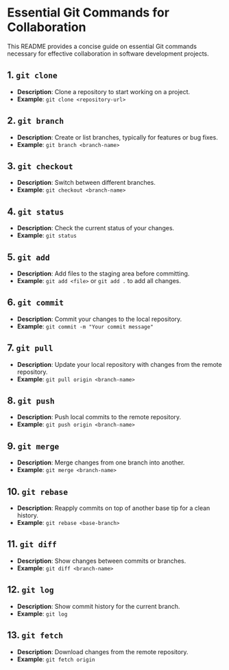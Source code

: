 # Essential Git Commands for Collaboration
This README provides a concise guide on essential Git commands necessary for effective collaboration in software development projects.

## 1. `git clone`
- **Description**: Clone a repository to start working on a project.
- **Example**: `git clone <repository-url>`

## 2. `git branch`
- **Description**: Create or list branches, typically for features or bug fixes.
- **Example**: `git branch <branch-name>`

## 3. `git checkout`
- **Description**: Switch between different branches.
- **Example**: `git checkout <branch-name>`

## 4. `git status`
- **Description**: Check the current status of your changes.
- **Example**: `git status`

## 5. `git add`
- **Description**: Add files to the staging area before committing.
- **Example**: `git add <file>` or `git add .` to add all changes.

## 6. `git commit`
- **Description**: Commit your changes to the local repository.
- **Example**: `git commit -m "Your commit message"`

## 7. `git pull`
- **Description**: Update your local repository with changes from the remote repository.
- **Example**: `git pull origin <branch-name>`

## 8. `git push`
- **Description**: Push local commits to the remote repository.
- **Example**: `git push origin <branch-name>`

## 9. `git merge`
- **Description**: Merge changes from one branch into another.
- **Example**: `git merge <branch-name>`

## 10. `git rebase`
- **Description**: Reapply commits on top of another base tip for a clean history.
- **Example**: `git rebase <base-branch>`

## 11. `git diff`
- **Description**: Show changes between commits or branches.
- **Example**: `git diff <branch-name>`

## 12. `git log`
- **Description**: Show commit history for the current branch.
- **Example**: `git log`

## 13. `git fetch`
- **Description**: Download changes from the remote repository.
- **Example**: `git fetch origin`
